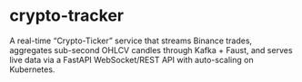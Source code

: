 # crypto-tracker
A real-time “Crypto-Ticker” service that streams Binance trades, aggregates sub-second OHLCV candles through Kafka + Faust, and serves live data via a FastAPI WebSocket/REST API with auto-scaling on Kubernetes.

